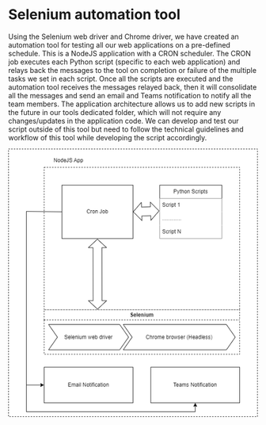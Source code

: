 # Selenium automation tool

Using the Selenium web driver and Chrome driver, we have created an automation tool for testing all our web applications on a pre-defined schedule. This is a NodeJS application with a CRON scheduler. The CRON job executes each Python script (specific to each web application) and relays back the messages to the tool on completion or failure of the multiple tasks we set in each script. Once all the scripts are executed and the automation tool receives the messages relayed back, then it will consolidate all the messages and send an email and Teams notification to notify all the team members. The application architecture allows us to add new scripts in the future in our tools dedicated folder, which will not require any changes/updates in the application code. We can develop and test our script outside of this tool but need to follow the technical guidelines and workflow of this tool while developing the script accordingly.

![Screenshot](architechture.png)